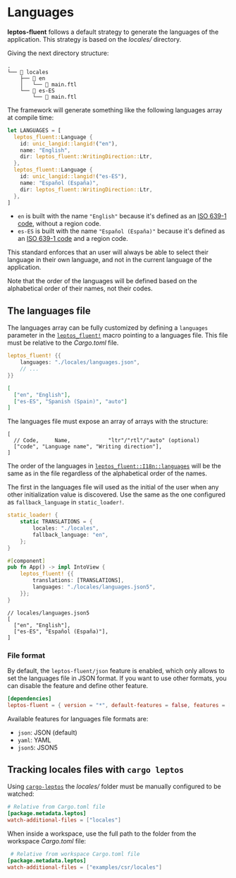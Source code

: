 # Languages

**leptos-fluent** follows a default strategy to generate the languages
of the application. This strategy is based on the _locales/_ directory.

Giving the next directory structure:

```plaintext
.
└── 📁 locales
    ├── 📁 en
    │   └── 📄 main.ftl
    └── 📁 es-ES
        └── 📄 main.ftl
```

The framework will generate something like the following languages array at
compile time:

```rust
let LANGUAGES = [
  leptos_fluent::Language {
    id: unic_langid::langid!("en"),
    name: "English",
    dir: leptos_fluent::WritingDirection::Ltr,
  },
  leptos_fluent::Language {
    id: unic_langid::langid!("es-ES"),
    name: "Español (España)",
    dir: leptos_fluent::WritingDirection::Ltr,
  },
]
```

- `en` is built with the name `"English"` because it's defined as an
  [ISO 639-1 code], without a region code.
- `es-ES` is built with the name `"Español (España)"` because it's defined
  as an [ISO 639-1 code] and a region code.

This standard enforces that an user will always be able to select their
language in their own language, and not in the current language of the
application.

Note that the order of the languages will be defined based on the alphabetical
order of their names, not their codes.

## The languages file

The languages array can be fully customized by defining a `languages` parameter
in the [`leptos_fluent!`] macro pointing to a languages file. This file must
be relative to the _Cargo.toml_ file.

```rust
leptos_fluent! {{
    languages: "./locales/languages.json",
    // ...
}}
```

```json
[
  ["en", "English"],
  ["es-ES", "Spanish (Spain)", "auto"]
]
```

The languages file must expose an array of arrays with the structure:

```json5
[
  // Code,     Name,            "ltr"/"rtl"/"auto" (optional)
  ["code", "Language name", "Writing direction"],
]
```

The order of the languages in [`leptos_fluent::I18n::languages`] will be
the same as in the file regardless of the alphabetical order of the names.

The first in the languages file will used as the initial of the user when any
other initialization value is discovered. Use the same as the one configured
as `fallback_language` in `static_loader!`.

```rust
static_loader! {
    static TRANSLATIONS = {
        locales: "./locales",
        fallback_language: "en",
    };
}

#[component]
pub fn App() -> impl IntoView {
    leptos_fluent! {{
        translations: [TRANSLATIONS],
        languages: "./locales/languages.json5",
    }};
}
```

```json5
// locales/languages.json5
[
  ["en", "English"],
  ["es-ES", "Español (España)"],
]
```

### File format

By default, the `leptos-fluent/json` feature is enabled, which only
allows to set the languages file in JSON format. If you want to use
other formats, you can disable the feature and define other feature.

```toml
[dependencies]
leptos-fluent = { version = "*", default-features = false, features = ["json5"] }
```

Available features for languages file formats are:

- `json`: JSON (default)
- `yaml`: YAML
- `json5`: JSON5

## Tracking locales files with `cargo leptos`

Using [`cargo-leptos`] the _locales/_ folder must be manually
configured to be watched:

```toml
# Relative from Cargo.toml file
[package.metadata.leptos]
watch-additional-files = ["locales"]
```

When inside a workspace, use the full path to the folder from the
workspace _Cargo.toml_ file:

```toml
 # Relative from workspace Cargo.toml file
[package.metadata.leptos]
watch-additional-files = ["examples/csr/locales"]
```

[ISO 639-1 code]: https://en.wikipedia.org/wiki/ISO_639-1
[`leptos_fluent::I18n::languages`]: https://docs.rs/leptos-fluent/latest/leptos_fluent/struct.I18n.html#structfield.languages
[`cargo-leptos`]: https://github.com/leptos-rs/cargo-leptos
[`leptos_fluent!`]: https://docs.rs/leptos-fluent/latest/leptos_fluent/macro.leptos_fluent.html
